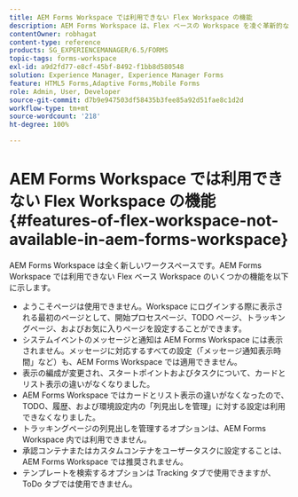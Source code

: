 ```yaml
---
title: AEM Forms Workspace では利用できない Flex Workspace の機能
description: AEM Forms Workspace は、Flex ベースの Workspace を凌ぐ革新的な機能を備えています。特徴と機能の違いについてご覧ください。
contentOwner: robhagat
content-type: reference
products: SG_EXPERIENCEMANAGER/6.5/FORMS
topic-tags: forms-workspace
exl-id: a9d2fd77-e8cf-45bf-8492-f1bb8d580548
solution: Experience Manager, Experience Manager Forms
feature: HTML5 Forms,Adaptive Forms,Mobile Forms
role: Admin, User, Developer
source-git-commit: d7b9e947503df58435b3fee85a92d51fae8c1d2d
workflow-type: tm+mt
source-wordcount: '218'
ht-degree: 100%

---
```


# AEM Forms Workspace では利用できない Flex Workspace の機能 {#features-of-flex-workspace-not-available-in-aem-forms-workspace}

AEM Forms Workspace は全く新しいワークスペースです。AEM Forms Workspace では利用できない Flex ベース Workspace のいくつかの機能を以下に示します。

* ようこそページは使用できません。Workspace にログインする際に表示される最初のページとして、開始プロセスページ、TODO ページ、トラッキングページ、およびお気に入りページを設定することができます。
* システムイベントのメッセージと通知は AEM Forms Workspace には表示されません。メッセージに対応するすべての設定（「メッセージ通知表示時間」など）も、AEM Forms Workspace では適用できません。
* 表示の編成が変更され、スタートポイントおよびタスクについて、カードとリスト表示の違いがなくなりました。
* AEM Forms Workspace ではカードとリスト表示の違いがなくなったので、TODO、履歴、および環境設定内の「列見出しを管理」に対する設定は利用できなくなりました。
* トラッキングページの列見出しを管理するオプションは、AEM Forms Workspace 内では利用できません。
* 承認コンテナまたはカスタムコンテナをユーザータスクに設定することは、AEM Forms Workspace では推奨されません。
* テンプレートを検索するオプションは Tracking タブで使用できますが、ToDo タブでは使用できません。
